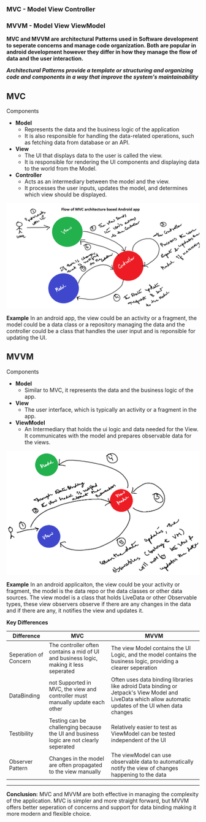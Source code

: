 ### MVC - Model View Controller
### MVVM - Model View ViewModel

**MVC and MVVM are architectural Patterns used in Software development to seperate concerns and manage code organization. Both are popular in android development however they differ in how they manage the flow of data and the user interaction.** 

***Architectural Patterns provide a template or structuring and organizing code and components in a way that improve the system's maintainability***

## MVC
Components
- **Model**
  - Represents the data and the business logic of the application
  - It is also responsible for handling the data-related operations, such as fetching data from database or an API.
- **View**
  - The UI that displays data to the user is called the view.
  - It is responsible for rendering the UI components and displaying data to the world from the Model. 
- **Controller**
  - Acts as an intermediary between the model and the view. 
  - It processes the user inputs, updates the model, and determines which view should be displayed. 

![](/mvc.png)

**Example** In an android app, the view could be an activity or a fragment, the model could be a data class or a repository managing the data and the controller could be a class that handles the user input and is reponsible for updating the UI.

## MVVM
Components
- **Model**
  - Similar to MVC, it represents the data and the business logic of the app. 
- **View**
  - The user interface, which is typically an activity or a fragment in the app. 
- **ViewModel**
  - An Intermediary that holds the ui logic and data needed for the View. It communicates with the model and prepares observable data for the views. 

![](/mvvm.png)

**Example** In an android applicaiton, the view could be your activity or fragment, the model is the data repo or the data classes or other data sources. The view model is a class that holds LiveData or other Observable types, these view observers observe if there are any changes in the data and if there are any, it notifies the view and updates it. 

**Key Differences**

Difference|MVC|MVVM
---|---|---
Seperation of Concern|The controller often contains a mid of UI and business logic, making it less seperated| The view Model contains the UI Logic, and the model contains the business logic, providing a clearer seperation
DataBinding| not Supported in MVC, the view and controller must manually update each other| Often uses data binding libraries like adroid Data binding or Jetpack's View Model and LiveData which allow automatic updates of the UI when data changes
Testibility| Testing can be challenging because the UI and business logic are not clearly seperated | Relatively easier to test as ViewModel can be tested independent of the UI
Observer Pattern| Changes in the model are often propagated to the view manually | The viewModel can use observable data to automatically notify the view of changes happening to the data

---

**Conclusion:**  MVC and MVVM are both effective in managing the complexity of the application. MVC is simpler and more straight forward, but MVVM offers better seperation of concerns and support for data binding making it more modern and flexible choice. 

